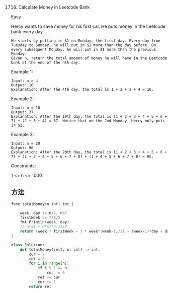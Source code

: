 1716. Calculate Money in Leetcode Bank


Easy


Hercy wants to save money for his first car. He puts money in the Leetcode bank every day.

```
He starts by putting in $1 on Monday, the first day. Every day from Tuesday to Sunday, he will put in $1 more than the day before. On every subsequent Monday, he will put in $1 more than the previous Monday.
Given n, return the total amount of money he will have in the Leetcode bank at the end of the nth day.
```

 

Example 1:

```
Input: n = 4
Output: 10
Explanation: After the 4th day, the total is 1 + 2 + 3 + 4 = 10.
```

Example 2:

```
Input: n = 10
Output: 37
Explanation: After the 10th day, the total is (1 + 2 + 3 + 4 + 5 + 6 + 7) + (2 + 3 + 4) = 37. Notice that on the 2nd Monday, Hercy only puts in $2.
```

Example 3:

```
Input: n = 20
Output: 96
Explanation: After the 20th day, the total is (1 + 2 + 3 + 4 + 5 + 6 + 7) + (2 + 3 + 4 + 5 + 6 + 7 + 8) + (3 + 4 + 5 + 6 + 7 + 8) = 96.
```
 

Constraints:

1 <= n <= 1000


## 方法


```go
func totalMoney(n int) int {

    week, day := n/7, n%7
    firstWeek := 7*8/2
    fmt.Println(week, day)
    // n*a1 + d*n*(n-1)/2 
    return (week * firstWeek + 7 * week*(week-1)/2) + (week+1)*day + day*(day-1)/2
}

```

```python
class Solution:
    def totalMoney(self, n: int) -> int:
        cur = 7
        ret = 0
        for i in range(n):
            if i % 7 == 0:
                cur -= 6
            ret += cur
            cur += 1
        return ret
```